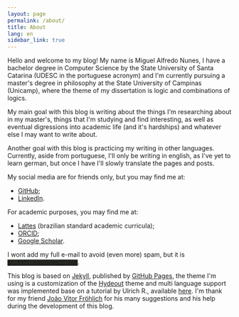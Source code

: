 ```yaml
---
layout: page
permalink: /about/
title: About
lang: en
sidebar_link: true
---
```


Hello and welcome to my blog! My name is Miguel Alfredo Nunes, I have a bachelor degree in Computer Science by the
State University of Santa Catarina (UDESC in the portuguese acronym) and I'm currently pursuing a master's degree in
philosophy at the State University of Campinas (Unicamp), where the theme of my dissertation is logic and combinations of logics.

My main goal with this blog is writing about the things I'm researching about in my master's, things that I'm studying and
find interesting, as well as eventual digressions into academic life (and it's hardships) and whatever else I may want to write about.

Another goal with this blog is practicing my writing in other languages. Currently, aside from portuguese, I'll only be writing in english,
as I've yet to learn german, but once I have I'll slowly translate the pages and posts.

My social media are for friends only, but you may find me at:

- [GitHub][github];
- [LinkedIn][linkedin].

For academic purposes, you may find me at:

- [Lattes][lattes] (brazilian standard academic curricula);
- [ORCID][orcid];
- [Google Scholar][scholar].

I wont add my full e-mail to avoid (even more) spam, but it is
<code style="background-color: rgb(38, 41, 34)">my.full.name@gmail.com</code>.

This blog is based on [Jekyll][jekyll], published by [GitHub Pages][ghp], the theme I'm using
is a customization of the [Hydeout][hydeout] theme and multi language support was implemented base on a tutorial
by Ulrich R., available [here][ulrich]. I'm thank for my friend
[João Vitor Fröhlich][jvf] for his many suggestions and his help during the development of this blog.

[github]: https://github.com/MiguelANunes
[linkedin]: https://www.linkedin.com/in/miguel-nunes-9b0198341/

[lattes]: http://lattes.cnpq.br/4526561903394005
[orcid]: https://orcid.org/0000-0002-3997-8474
[scholar]: https://scholar.google.com/citations?user=LifdZVUAAAAJ&hl=pt-BR

[jekyll]: https://jekyllrb.com/
[ghp]: https://pages.github.com/
[hydeout]: https://github.com/fongandrew/hydeout
[ulrich]: https://www.rueth.info/multilingual-github-pages/
[jvf]: https://joao-frohlich.github.io/
